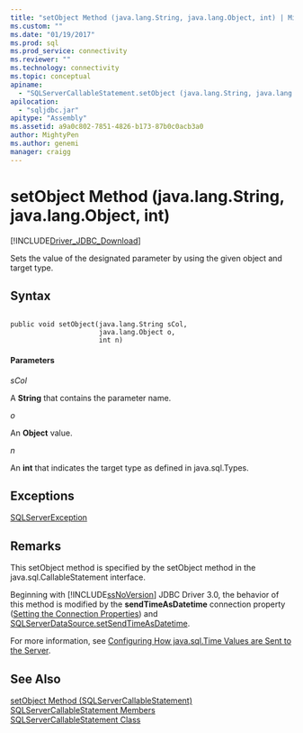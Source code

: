 ```yaml
---
title: "setObject Method (java.lang.String, java.lang.Object, int) | Microsoft Docs"
ms.custom: ""
ms.date: "01/19/2017"
ms.prod: sql
ms.prod_service: connectivity
ms.reviewer: ""
ms.technology: connectivity
ms.topic: conceptual
apiname: 
  - "SQLServerCallableStatement.setObject (java.lang.String, java.lang.Object, int)"
apilocation: 
  - "sqljdbc.jar"
apitype: "Assembly"
ms.assetid: a9a0c802-7851-4826-b173-87b0c0acb3a0
author: MightyPen
ms.author: genemi
manager: craigg
---
```

# setObject Method (java.lang.String, java.lang.Object, int)
[!INCLUDE[Driver_JDBC_Download](../../../includes/driver_jdbc_download.md)]

  Sets the value of the designated parameter by using the given object and target type.  
  
## Syntax  
  
```  
  
public void setObject(java.lang.String sCol,  
                      java.lang.Object o,  
                      int n)  
```  
  
#### Parameters  
 *sCol*  
  
 A **String** that contains the parameter name.  
  
 *o*  
  
 An **Object** value.  
  
 *n*  
  
 An **int** that indicates the target type as defined in java.sql.Types.  
  
## Exceptions  
 [SQLServerException](../../../connect/jdbc/reference/sqlserverexception-class.md)  
  
## Remarks  
 This setObject method is specified by the setObject method in the java.sql.CallableStatement interface.  
  
 Beginning with [!INCLUDE[ssNoVersion](../../../includes/ssnoversion-md.md)] JDBC Driver 3.0, the behavior of this method is modified by the **sendTimeAsDatetime** connection property ([Setting the Connection Properties](../../../connect/jdbc/setting-the-connection-properties.md)) and [SQLServerDataSource.setSendTimeAsDatetime](../../../connect/jdbc/reference/setsendtimeasdatetime-method-sqlserverdatasource.md).  
  
 For more information, see [Configuring How java.sql.Time Values are Sent to the Server](../../../connect/jdbc/configuring-how-java-sql-time-values-are-sent-to-the-server.md).  
  
## See Also  
 [setObject Method &#40;SQLServerCallableStatement&#41;](../../../connect/jdbc/reference/setobject-method-sqlservercallablestatement.md)   
 [SQLServerCallableStatement Members](../../../connect/jdbc/reference/sqlservercallablestatement-members.md)   
 [SQLServerCallableStatement Class](../../../connect/jdbc/reference/sqlservercallablestatement-class.md)  
  
  
